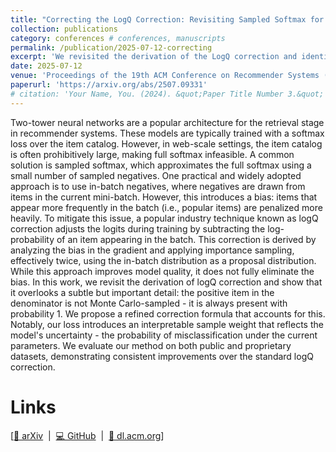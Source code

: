 ```yaml
---
title: "Correcting the LogQ Correction: Revisiting Sampled Softmax for Large-Scale Retrieval"
collection: publications
category: conferences # conferences, manuscripts
permalink: /publication/2025-07-12-correcting
excerpt: 'We revisited the derivation of the LogQ correction and identified an inconsistency related to the treatment of the positive sample in the denominator. By explicitly accounting for the positive sample during Monte Carlo sampling, we derived a new formulation that introduces an intuitive reweighting coefficient. Interestingly, the modified loss function achieves superior performance on both open datasets and large-scale proprietary benchmarks.'
date: 2025-07-12
venue: 'Proceedings of the 19th ACM Conference on Recommender Systems (RecSys’25)'
paperurl: 'https://arxiv.org/abs/2507.09331'
# citation: 'Your Name, You. (2024). &quot;Paper Title Number 3.&quot; <i>GitHub Journal of Bugs</i>. 1(3).'
---
```


Two-tower neural networks are a popular architecture for the retrieval stage in recommender systems. These models are typically trained with a softmax loss over the item catalog. However, in web-scale settings, the item catalog is often prohibitively large, making full softmax infeasible. A common solution is sampled softmax, which approximates the full softmax using a small number of sampled negatives.
One practical and widely adopted approach is to use in-batch negatives, where negatives are drawn from items in the current mini-batch. However, this introduces a bias: items that appear more frequently in the batch (i.e., popular items) are penalized more heavily.
To mitigate this issue, a popular industry technique known as logQ correction adjusts the logits during training by subtracting the log-probability of an item appearing in the batch. This correction is derived by analyzing the bias in the gradient and applying importance sampling, effectively twice, using the in-batch distribution as a proposal distribution. While this approach improves model quality, it does not fully eliminate the bias.
In this work, we revisit the derivation of logQ correction and show that it overlooks a subtle but important detail: the positive item in the denominator is not Monte Carlo-sampled - it is always present with probability 1. We propose a refined correction formula that accounts for this. Notably, our loss introduces an interpretable sample weight that reflects the model's uncertainty - the probability of misclassification under the current parameters. We evaluate our method on both public and proprietary datasets, demonstrating consistent improvements over the standard logQ correction.

Links
======
[[📄 arXiv](https://arxiv.org/abs/2507.09331) &nbsp;|&nbsp; [💻 GitHub](https://github.com/NonameUntitled/logq) &nbsp;|&nbsp; [📄 dl.acm.org](https://dl.acm.org/doi/10.1145/3705328.3748033)]